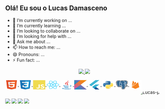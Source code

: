 ## Olá! Eu sou o Lucas Damasceno

- 🔭 I’m currently working on ...
- 🌱 I’m currently learning ...
- 👯 I’m looking to collaborate on ...
- 🤔 I’m looking for help with ...
- 💬 Ask me about ...
- 📫 How to reach me: ...
- 😄 Pronouns: ...
- ⚡ Fun fact: ...

<div align="center">
  <a href="https://github.com/lucasdam">
  <img height="180em" src="https://github-readme-stats.vercel.app/api?username=lucasdam&show_icons=true&theme=dracula&include_all_commits=true&count_private=true"/>
  <img height="180em" src="https://github-readme-stats.vercel.app/api/top-langs/?username=lucasdam&layout=compact&langs_count=7&theme=dracula"/>
</div>
  <div style="display: inline_block"><br>
  <img align="center" alt="Lucas-HTML" height="30" width="40" src="https://raw.githubusercontent.com/devicons/devicon/master/icons/html5/html5-original.svg">
  <img align="center" alt="Lucas-CSS" height="30" width="40" src="https://raw.githubusercontent.com/devicons/devicon/master/icons/css3/css3-original.svg">
  <img align="center" alt="Lucas-Js" height="30" width="40" src="https://raw.githubusercontent.com/devicons/devicon/master/icons/javascript/javascript-plain.svg">
  <img align="center" alt="Lucas-React" height="30" width="40" src="https://raw.githubusercontent.com/devicons/devicon/master/icons/react/react-original.svg">
  <img align="center" alt="Lucas-Ts" height="30" width="40" src="https://raw.githubusercontent.com/devicons/devicon/master/icons/java/java-original.svg">
  <img align="center" alt="Lucas-Ts" height="30" width="40" src="https://raw.githubusercontent.com/devicons/devicon/master/icons/kotlin/kotlin-original.svg">
  <img align="center" alt="Lucas-Ts" height="30" width="40" src="https://raw.githubusercontent.com/devicons/devicon/master/icons/flutter/flutter-original.svg">
  <img align="center" alt="Lucas-Python" height="30" width="40" src="https://raw.githubusercontent.com/devicons/devicon/master/icons/python/python-original.svg">
  <img align="center" alt="Lucas-Ts" height="30" width="40" src="https://raw.githubusercontent.com/devicons/devicon/master/icons/postgresql/postgresql-original.svg">
  <img align="center" alt="Lucas-Ts" height="30" width="40" src="https://raw.githubusercontent.com/devicons/devicon/master/icons/firebase/firebase-plain.svg">
  <img align="right" alt="Lucas-pic" height="150" style="border-radius:50px;" src="">
</div>
  
##
  
<div>
  <a href="https://www.linkedin.com/in/lucasdam" target="_blank"><img src="https://img.shields.io/badge/-LinkedIn-%230077B5?style=for-the-badge&logo=linkedin&logoColor=white" target="_blank"></a>
  <a href="#" target="_blank"><img src="https://img.shields.io/badge/-Instagram-%23E4405F?style=for-the-badge&logo=instagram&logoColor=white" target="_blank"></a>
  <a href="mailto:lucassouzadamasceno@gmail.com"><img src="https://img.shields.io/badge/Gmail-D14836?style=for-the-badge&logo=gmail&logoColor=white" target="_blank"></a>
  <a href="#"><img src="https://img.shields.io/badge/Discord-7289DA?style=for-the-badge&logo=discord&logoColor=white" target="_blank"></a>
</div>
